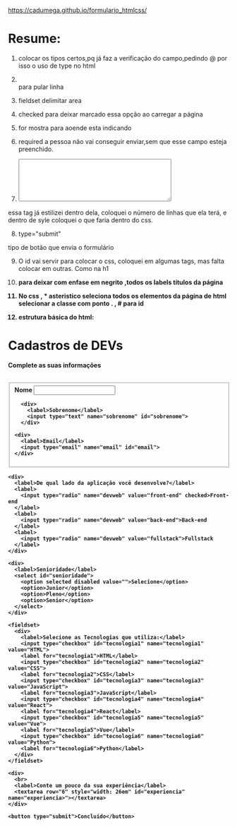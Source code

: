 https://cadumega.github.io/formulario_htmlcss/



# Resume:

1. colocar os tipos certos,pq já faz a verificação do campo,pedindo @
por isso o uso de type no html

2. <br> para pular linha

3. fieldset delimitar area 

4. checked para deixar marcado essa opção ao carregar a página

5. for mostra para aoende esta indicando

6. required a pessoa não vai conseguir enviar,sem que esse campo esteja preenchido.

7. <textarea rows="6" style="width: 26em" id="experiencia" name="experiencia>"></textarea>
essa tag já estilizei dentro dela, coloquei o número de linhas que ela terá, e dentro de syle coloquei o que faria dentro do css.

8. type="submit"

tipo de botão que envia o formulário

9. O id vai servir para colocar o css, coloquei em algumas tags, mas falta colocar em outras. Como na h1

10. <strong> para deixar com enfase em negrito ,todos os labels títulos da página


11. No css , * asteristico seleciona todos os elementos da página de html
 selecionar a classe com ponto . , # para id

12. estrutura básica do html: 
<!DOCTYPE html>
<html lang="pt-br">
<head>
  <meta charset="UTF-8">
  <meta http-equiv="X-UA-Compatible" content="IE=edge">
  <meta name="viewport" content="width=device-width, initial-scale=1.0">
  <title>Document</title>
</head>
<body>
  <div>
    <h1>Cadastros de DEVs</h1>
    <p>Complete as suas informações</p>
    <br>
  </div>

  <form>
    <fieldset>
      <div>
        <label>Nome</label>
        <input type="text" name="nome" id="nome">
      </div>

      <div>
        <label>Sobrenome</label>
        <input type="text" name="sobrenome" id="sobrenome">
      </div>

    <div> 
      <label>Email</label>
      <input type="email" name="email" id="email">
    </div>
   </fieldset> 

    <div>
      <label>De qual lado da aplicação você desenvolve?</label>
      <label>
        <input type="radio" name="devweb" value="front-end" checked>Front-end
      </label>
      <label>
        <input type="radio" name="devweb" value="back-end">Back-end
      </label>
      <label>
        <input type="radio" name="devweb" value="fullstack">Fullstack
      </label>
    </div>

    <div>
      <label>Senioridade</label>
      <select id="senioridade">
        <option selected disabled value="">Selecione</option>
        <option>Junior</option>
        <option>Pleno</option>
        <option>Senior</option>
      </select>
    </div>

    <fieldset>
      <div>
        <label>Selecione as Tecnologias que utiliza:</label>
        <input type="checkbox" id="tecnologia1" name="tecnologia1" value="HTML">
        <label for="tecnologia1">HTML</label>
        <input type="checkbox" id="tecnologia2" name="tecnologia2" value="CSS">
        <label for="tecnologia2">CSS</label>
        <input type="checkbox" id="tecnologia3" name="tecnologia3" value="JavaScript">
        <label for="tecnologia3">JavaScript</label>
        <input type="checkbox" id="tecnologia4" name="tecnologia4" value="React">
        <label for="tecnologia4">React</label>
        <input type="checkbox" id="tecnologia5" name="tecnologia5" value="Vue">
        <label for="tecnologia5">Vue</label>
        <input type="checkbox" id="tecnologia6" name="tecnologia6" value="Python">
        <label for="tecnologia6">Python</label>  
      </div>
    </fieldset>

    <div>
      <br>
      <label>Conte um pouco da sua experiência</label>
      <textarea row="6" style="width: 26em" id="experiencia" name="experiencia>"></textarea>
    </div>

    <button type="submit">Concluído</button>
  </form>
  
</body>
</html>
